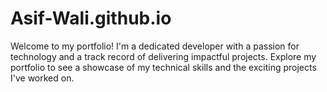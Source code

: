# Asif-Wali.github.io
Welcome to my portfolio! I'm a dedicated developer with a passion for technology and a track record of delivering impactful projects. Explore my portfolio to see a showcase of my technical skills and the exciting projects I've worked on.
